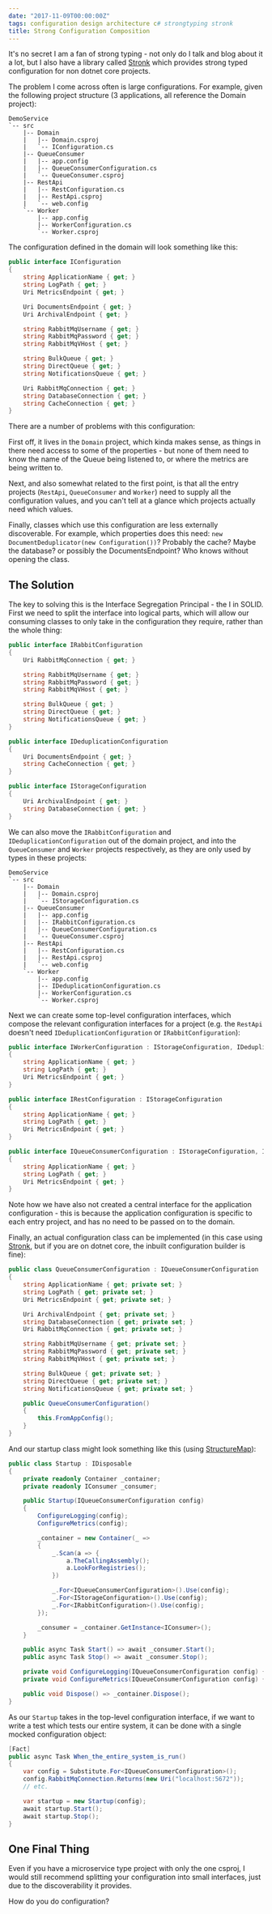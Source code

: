 ```yaml
---
date: "2017-11-09T00:00:00Z"
tags: configuration design architecture c# strongtyping stronk
title: Strong Configuration Composition
---
```


It's no secret I am a fan of strong typing - not only do I talk and blog about it a lot, but I also have a library called [Stronk](https://github.com/pondidum/stronk) which provides strong typed configuration for non dotnet core projects.

The problem I come across often is large configurations.  For example, given the following project structure (3 applications, all reference the Domain project):

```
DemoService
`-- src
    |-- Domain
    |   |-- Domain.csproj
    |   `-- IConfiguration.cs
    |-- QueueConsumer
    |   |-- app.config
    |   |-- QueueConsumerConfiguration.cs
    |   `-- QueueConsumer.csproj
    |-- RestApi
    |   |-- RestConfiguration.cs
    |   |-- RestApi.csproj
    |   `-- web.config
    `-- Worker
        |-- app.config
        |-- WorkerConfiguration.cs
        `-- Worker.csproj
```

The configuration defined in the domain will look something like this:

```csharp
public interface IConfiguration
{
    string ApplicationName { get; }
    string LogPath { get; }
    Uri MetricsEndpoint { get; }

    Uri DocumentsEndpoint { get; }
    Uri ArchivalEndpoint { get; }

    string RabbitMqUsername { get; }
    string RabbitMqPassword { get; }
    string RabbitMqVHost { get; }

    string BulkQueue { get; }
    string DirectQueue { get; }
    string NotificationsQueue { get; }

    Uri RabbitMqConnection { get; }
    string DatabaseConnection { get; }
    string CacheConnection { get; }
}
```

There are a number of problems with this configuration:

First off, it lives in the `Domain` project, which kinda makes sense, as things in there need access to some of the properties - but none of them need to know the name of the Queue being listened to, or where the metrics are being written to.

Next, and also somewhat related to the first point, is that all the entry projects (`RestApi`, `QueueConsumer` and `Worker`) need to supply all the configuration values, and you can't tell at a glance which projects actually need which values.

Finally, classes which use this configuration are less externally discoverable.  For example, which properties does this need: `new DocumentDeduplicator(new Configuration())`? Probably the cache? Maybe the database? or possibly the DocumentsEndpoint?  Who knows without opening the class.

## The Solution

The key to solving this is the Interface Segregation Principal - the I in SOLID.  First we need to split the interface into logical parts, which will allow our consuming classes to only take in the configuration they require, rather than the whole thing:

```csharp
public interface IRabbitConfiguration
{
    Uri RabbitMqConnection { get; }

    string RabbitMqUsername { get; }
    string RabbitMqPassword { get; }
    string RabbitMqVHost { get; }

    string BulkQueue { get; }
    string DirectQueue { get; }
    string NotificationsQueue { get; }
}

public interface IDeduplicationConfiguration
{
    Uri DocumentsEndpoint { get; }
    string CacheConnection { get; }
}

public interface IStorageConfiguration
{
    Uri ArchivalEndpoint { get; }
    string DatabaseConnection { get; }
}
```

We can also move the `IRabbitConfiguration` and `IDeduplicationConfiguration` out of the domain project, and into the `QueueConsumer` and `Worker` projects respectively, as they are only used by types in these projects:

```
DemoService
`-- src
    |-- Domain
    |   |-- Domain.csproj
    |   `-- IStorageConfiguration.cs
    |-- QueueConsumer
    |   |-- app.config
    |   |-- IRabbitConfiguration.cs
    |   |-- QueueConsumerConfiguration.cs
    |   `-- QueueConsumer.csproj
    |-- RestApi
    |   |-- RestConfiguration.cs
    |   |-- RestApi.csproj
    |   `-- web.config
    `-- Worker
        |-- app.config
        |-- IDeduplicationConfiguration.cs
        |-- WorkerConfiguration.cs
        `-- Worker.csproj
```

Next we can create some top-level configuration interfaces, which compose the relevant configuration interfaces for a project (e.g. the `RestApi` doesn't need `IDeduplicationConfiguration` or `IRabbitConfiguration`):

```csharp
public interface IWorkerConfiguration : IStorageConfiguration, IDeduplicationConfiguration
{
    string ApplicationName { get; }
    string LogPath { get; }
    Uri MetricsEndpoint { get; }
}

public interface IRestConfiguration : IStorageConfiguration
{
    string ApplicationName { get; }
    string LogPath { get; }
    Uri MetricsEndpoint { get; }
}

public interface IQueueConsumerConfiguration : IStorageConfiguration, IRabbitConfiguration
{
    string ApplicationName { get; }
    string LogPath { get; }
    Uri MetricsEndpoint { get; }
}
```

Note how we have also not created a central interface for the application configuration - this is because the application configuration is specific to each entry project, and has no need to be passed on to the domain.

Finally, an actual configuration class can be implemented (in this case using [Stronk](https://github.com/pondidum/stronk), but if you are on dotnet core, the inbuilt configuration builder is fine):

```csharp
public class QueueConsumerConfiguration : IQueueConsumerConfiguration
{
    string ApplicationName { get; private set; }
    string LogPath { get; private set; }
    Uri MetricsEndpoint { get; private set; }

    Uri ArchivalEndpoint { get; private set; }
    string DatabaseConnection { get; private set; }
    Uri RabbitMqConnection { get; private set; }

    string RabbitMqUsername { get; private set; }
    string RabbitMqPassword { get; private set; }
    string RabbitMqVHost { get; private set; }

    string BulkQueue { get; private set; }
    string DirectQueue { get; private set; }
    string NotificationsQueue { get; private set; }

    public QueueConsumerConfiguration()
    {
        this.FromAppConfig();
    }
}
```

And our startup class might look something like this (using [StructureMap](http://structuremap.github.io/)):


```csharp
public class Startup : IDisposable
{
    private readonly Container _container;
    private readonly IConsumer _consumer;

    public Startup(IQueueConsumerConfiguration config)
    {
        ConfigureLogging(config);
        ConfigureMetrics(config);

        _container = new Container(_ =>
        {
            _.Scan(a => {
                a.TheCallingAssembly();
                a.LookForRegistries();
            })

            _.For<IQueueConsumerConfiguration>().Use(config);
            _.For<IStorageConfiguration>().Use(config);
            _.For<IRabbitConfiguration>().Use(config);
        });

        _consumer = _container.GetInstance<IConsumer>();
    }

    public async Task Start() => await _consumer.Start();
    public async Task Stop() => await _consumer.Stop();

    private void ConfigureLogging(IQueueConsumerConfiguration config) { /* ... */ }
    private void ConfigureMetrics(IQueueConsumerConfiguration config) { /* ... */ }

    public void Dispose() => _container.Dispose();
}
```

As our `Startup` takes in the top-level configuration interface, if we want to write a test which tests our entire system, it can be done with a single mocked configuration object:

```csharp
[Fact]
public async Task When_the_entire_system_is_run()
{
    var config = Substitute.For<IQueueConsumerConfiguration>();
    config.RabbitMqConnection.Returns(new Uri("localhost:5672"));
    // etc.

    var startup = new Startup(config);
    await startup.Start();
    await startup.Stop();
}
```

## One Final Thing

Even if you have a microservice type project with only the one csproj, I would still recommend splitting your configuration into small interfaces, just due to the discoverability it provides.

How do you do configuration?